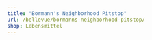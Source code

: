 ```yaml
---
title: "Bormann's Neighborhood Pitstop"
url: /bellevue/bormanns-neighborhood-pitstop/
shop: Lebensmittel
---
```

